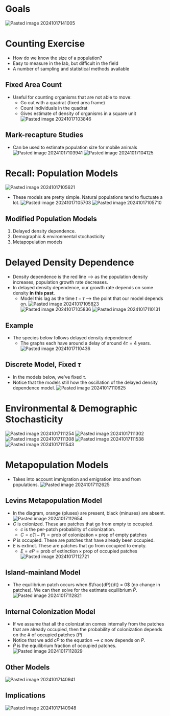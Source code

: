 
# Goals
![Pasted image 20241017141005](../../attachments/Pasted%20image%2020241017141005.png)

# Counting Exercise
* How do we know the size of a population?
* Easy to measure in the lab, but difficult in the field
* A number of sampling and statistical methods available

## Fixed Area Count
* Useful for counting organisms that are not able to move:
	* Go out with a quadrat (fixed area frame)
	* Count individuals in the quadrat
	* Gives estimate of density of organisms in a square unit
![Pasted image 20241017103846](../../attachments/Pasted%20image%2020241017103846.png)

## Mark-recapture Studies
* Can be used to estimate population size for mobile animals
![Pasted image 20241017103941](../../attachments/Pasted%20image%2020241017103941.png)
![Pasted image 20241017104125](../../attachments/Pasted%20image%2020241017104125.png)

# Recall: Population Models
![Pasted image 20241017105621](../../attachments/Pasted%20image%2020241017105621.png)
* These models are pretty simple. Natural populations tend to fluctuate a lot.
![Pasted image 20241017105703](../../attachments/Pasted%20image%2020241017105703.png)
![Pasted image 20241017105710](../../attachments/Pasted%20image%2020241017105710.png)


## Modified Population Models
1. Delayed density dependence.
2. Demographic & environmental stochasticity
3. Metapopulation models


# Delayed Density Dependence
* Density dependence is the red line ⟶ as the population density increases, population growth rate decreases.
* In delayed density dependence, our growth rate depends on some density **in this past**.
	* Model this lag as the time $t - \tau$ ⟶ the point that our model depends on.
![Pasted image 20241017105823](../../attachments/Pasted%20image%2020241017105823.png)
![Pasted image 20241017105836](../../attachments/Pasted%20image%2020241017105836.png)
![Pasted image 20241017110131](../../attachments/Pasted%20image%2020241017110131.png)

## Example
* The species below follows delayed density dependence!
	* The graphs each have around a delay of around $4 \tau = 4 \text{ years}$.
![Pasted image 20241017110436](../../attachments/Pasted%20image%2020241017110436.png)

## Discrete Model, Fixed $\tau$
* In the models below, we've fixed $\tau$.
* Notice that the models still how the oscillation of the delayed density dependence model.
![Pasted image 20241017110625](../../attachments/Pasted%20image%2020241017110625.png)


# Environmental & Demographic Stochasticity
![Pasted image 20241017111254](../../attachments/Pasted%20image%2020241017111254.png)
![Pasted image 20241017111302](../../attachments/Pasted%20image%2020241017111302.png)
![Pasted image 20241017111308](../../attachments/Pasted%20image%2020241017111308.png)
![Pasted image 20241017111538](../../attachments/Pasted%20image%2020241017111538.png)
![Pasted image 20241017111543](../../attachments/Pasted%20image%2020241017111543.png)

# Metapopulation Models
* Takes into account immigration and emigration into and from populations.
![Pasted image 20241017112625](../../attachments/Pasted%20image%2020241017112625.png)

## Levins Metapopulation Model
* In the diagram, orange (pluses) are present, black (minuses) are absent.
![Pasted image 20241017112654](../../attachments/Pasted%20image%2020241017112654.png)
* $C$ is colonized. These are patches that go from empty to occupied.
	* $c$ is the per-patch probability of colonization.
	* $C = c(1-P) = \text{prob of colonization} \times \text{prop of empty patches}$
* $P$ is occupied. These are patches that have already been occupied.
* $E$ is extinct. These are patches that go from occupied to empty.
	* $E = eP = \text{prob of extinction} \times \text{prop of occupied patches}$
![Pasted image 20241017112721](../../attachments/Pasted%20image%2020241017112721.png)

## Island-mainland Model
* The equilibrium patch occurs when $\frac{dP}{dt} = 0$ (no change in patches). We can then solve for the estimate equilibrium $\hat{P}$.
![Pasted image 20241017112821](../../attachments/Pasted%20image%2020241017112821.png)

## Internal Colonization Model
* If we assume that all the colonization comes internally from the patches that are already occupied, then the probability of colonization depends on the # of occupied patches ($P$)
* Notice that we add $cP$ to the equation ⟶ $c$ now depends on $P$.
* $\hat{P}$ is the equilibrium fraction of occupied patches.
![Pasted image 20241017112829](../../attachments/Pasted%20image%2020241017112829.png)

## Other Models
![Pasted image 20241017140941](../../attachments/Pasted%20image%2020241017140941.png)

## Implications
![Pasted image 20241017140948](../../attachments/Pasted%20image%2020241017140948.png)
